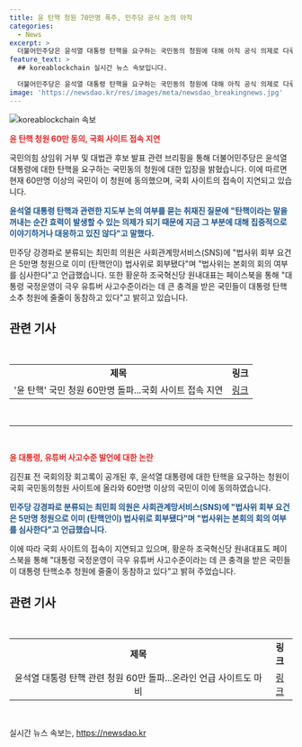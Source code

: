 ```yaml
---
title: 윤 탄핵 청원 70만명 폭주, 민주당 공식 논의 아직
categories:
  - News
excerpt: >
  더불어민주당은 윤석열 대통령 탄핵을 요구하는 국민동의 청원에 대해 아직 공식 의제로 다루고 있진 않다고 밝혔다. 이는 김진표 전 국회의장 회고록 공개로 인해 윤 대통령 탄핵을 요구하는 청원이 국회 국민동의청원 사이트에 올라와 70만명 가까운 국민이 동의했다. 이에 대해 더불어민주당은 탄핵이라는 말을 꺼내는 순간 효력이 발생할 수 있는 의제로 논의하고 있지 않다고 설명했다.
feature_text: >
  ## koreablockchain 실시간 뉴스 속보입니다.

  더불어민주당은 윤석열 대통령 탄핵을 요구하는 국민동의 청원에 대해 아직 공식 의제로 다루고 있진 않다고 밝혔다. 이는 김진표 전 국회의장 회고록 공개로 인해 윤 대통령 탄핵을 요구하는 청원이 국회 국민동의청원 사이트에 올라와 70만명 가까운 국민이 동의했다. 이에 대해 더불어민주당은 탄핵이라는 말을 꺼내는 순간 효력이 발생할 수 있는 의제로 논의하고 있지 않다고 설명했다.
image: 'https://newsdao.kr/res/images/meta/newsdao_breakingnews.jpg'
---
```


<p><img src="https://newsdao.kr/res/images/meta/newsdao_breakingnews.jpg" alt="koreablockchain 속보" /></p>

<p><b><span style="color: #ee2323;">윤 탄핵 청원 60만 동의, 국회 사이트 접속 지연</span></b></p>

<p>국민의힘 상임위 거부 및 대법관 후보 발표 관련 브리핑을 통해 더불어민주당은 윤석열 대통령에 대한 탄핵을 요구하는 국민동의 청원에 대한 입장을 밝혔습니다. 이에 따르면 현재 60만명 이상의 국민이 이 청원에 동의했으며, 국회 사이트의 접속이 지연되고 있습니다.</p>

<p><b><span style="color: #1a5490;">윤석열 대통령 탄핵과 관련한 지도부 논의 여부를 묻는 취재진 질문에 "탄핵이라는 말을 꺼내는 순간 효력이 발생할 수 있는 의제가 되기 때문에 지금 그 부분에 대해 집중적으로 이야기하거나 대응하고 있진 않다"고 말했다.</span></b></p>

<p>민주당 강경파로 분류되는 최민희 의원은 사회관계망서비스(SNS)에 "법사위 회부 요건은 5만명 청원으로 이미 (탄핵안이) 법사위로 회부됐다"며 "법사위는 본회의 회의 여부를 심사한다"고 언급했습니다. 또한 황운하 조국혁신당 원내대표는 페이스북을 통해 "대통령 국정운영이 극우 유튜버 사고수준이라는 데 큰 충격을 받은 국민들이 대통령 탄핵소추 청원에 줄줄이 동참하고 있다"고 밝히고 있습니다. </p>

<h2 data-ke-size="size26">관련 기사</h2>

<p data-ke-size="size16">&nbsp;</p>

<table>
  <tbody>
    <tr>
      <td style="text-align: center; height: 17px;"><b>제목</b></td>
      <td style="text-align: center; height: 17px;"><b>링크</b></td>
    </tr>
    <tr>
      <td style="text-align: center; height: 17px;">'윤 탄핵' 국민 청원 60만명 돌파...국회 사이트 접속 지연</td>
      <td style="text-align: center; height: 17px;"><a href="https://news.naver.com/main/read.naver?mode=LSD&mid=sec&oid=003&aid=0012120693">링크</a></td>
    </tr>
  </tbody>
</table>

<p data-ke-size="size16">&nbsp;</p>

<hr>

<p data-ke-size="size16">&nbsp;</p>

<p><b><span style="color: #ee2323;">윤 대통령, 유튜버 사고수준 발언에 대한 논란</span></b></p>

<p>김진표 전 국회의장 회고록이 공개된 후, 윤석열 대통령에 대한 탄핵을 요구하는 청원이 국회 국민동의청원 사이트에 올라와 60만명 이상의 국민이 이에 동의하였습니다.</p>

<p><b><span style="color: #1a5490;">민주당 강경파로 분류되는 최민희 의원은 사회관계망서비스(SNS)에 "법사위 회부 요건은 5만명 청원으로 이미 (탄핵안이) 법사위로 회부됐다"며 "법사위는 본회의 회의 여부를 심사한다"고 언급했습니다.</span></b></p>

<p>이에 따라 국회 사이트의 접속이 지연되고 있으며, 황운하 조국혁신당 원내대표도 페이스북을 통해 "대통령 국정운영이 극우 유튜버 사고수준이라는 데 큰 충격을 받은 국민들이 대통령 탄핵소추 청원에 줄줄이 동참하고 있다"고 밝혀 주었습니다.</p>

<h2 data-ke-size="size26">관련 기사</h2>

<p data-ke-size="size16">&nbsp;</p>

<table>
  <tbody>
    <tr>
      <td style="text-align: center; height: 17px;"><b>제목</b></td>
      <td style="text-align: center; height: 17px;"><b>링크</b></td>
    </tr>
    <tr>
      <td style="text-align: center; height: 17px;">윤석열 대통령 탄핵 관련 청원 60만 돌파...온라인 언급 사이트도 마비</td>
      <td style="text-align: center; height: 17px;"><a href="https://www.donga.com/news/Politics/article/all/20220630/116224916/2">링크</a></td>
    </tr>
  </tbody>
</table>

<p data-ke-size="size16">&nbsp;</p>
실시간 뉴스 속보는, <a href="https://newsdao.kr" rel="dofollow">https://newsdao.kr</a>


